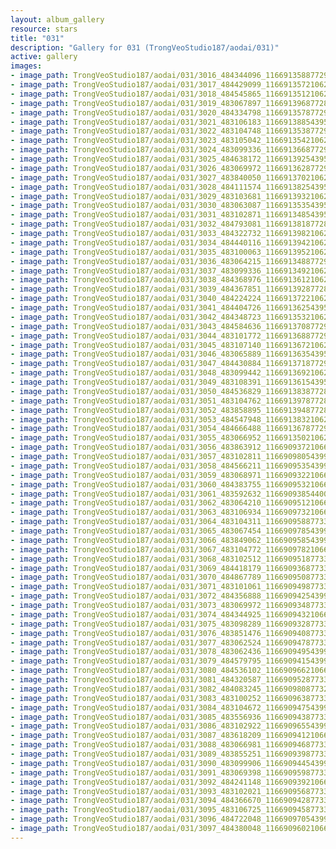 ```yaml
---
layout: album_gallery
resource: stars
title: "031"
description: "Gallery for 031 (TrongVeoStudio187/aodai/031)"
active: gallery
images:
- image_path: TrongVeoStudio187/aodai/031/3016_484344096_1166913588772913_8751380927094871835_n.jpg
- image_path: TrongVeoStudio187/aodai/031/3017_484429099_1166913572106248_1470011961950072809_n.jpg
- image_path: TrongVeoStudio187/aodai/031/3018_484545865_1166913512106254_2520907613008769090_n.jpg
- image_path: TrongVeoStudio187/aodai/031/3019_483067897_1166913968772875_7314618605058160651_n.jpg
- image_path: TrongVeoStudio187/aodai/031/3020_484334798_1166913578772914_1710194413042290723_n.jpg
- image_path: TrongVeoStudio187/aodai/031/3021_483106183_1166913885439550_4078166983319634026_n.jpg
- image_path: TrongVeoStudio187/aodai/031/3022_483104748_1166913538772918_6471458497441056922_n.jpg
- image_path: TrongVeoStudio187/aodai/031/3023_483105042_1166913542106251_1784874881863292871_n.jpg
- image_path: TrongVeoStudio187/aodai/031/3024_483099336_1166913668772905_1642681873707791263_n.jpg
- image_path: TrongVeoStudio187/aodai/031/3025_484638172_1166913925439546_6295217658009328168_n.jpg
- image_path: TrongVeoStudio187/aodai/031/3026_483069972_1166913628772909_5709757613985388156_n.jpg
- image_path: TrongVeoStudio187/aodai/031/3027_483840050_1166913702106235_5554642828007580648_n.jpg
- image_path: TrongVeoStudio187/aodai/031/3028_484111574_1166913825439556_4080913158379719412_n.jpg
- image_path: TrongVeoStudio187/aodai/031/3029_483103681_1166913932106212_8320984829271671576_n.jpg
- image_path: TrongVeoStudio187/aodai/031/3030_483063087_1166913535439585_1414367775063342256_n.jpg
- image_path: TrongVeoStudio187/aodai/031/3031_483102871_1166913485439590_8702751087061330173_n.jpg
- image_path: TrongVeoStudio187/aodai/031/3032_484793081_1166913818772890_6065276398896235320_n.jpg
- image_path: TrongVeoStudio187/aodai/031/3033_484322732_1166913982106207_3559934656751275062_n.jpg
- image_path: TrongVeoStudio187/aodai/031/3034_484440116_1166913942106211_388125985907412656_n.jpg
- image_path: TrongVeoStudio187/aodai/031/3035_483100063_1166913952106210_7134938315574497468_n.jpg
- image_path: TrongVeoStudio187/aodai/031/3036_483064215_1166913488772923_2340455128256073216_n.jpg
- image_path: TrongVeoStudio187/aodai/031/3037_483099336_1166913492106256_8394113889127617314_n.jpg
- image_path: TrongVeoStudio187/aodai/031/3038_484368976_1166913612106244_1570707930126580388_n.jpg
- image_path: TrongVeoStudio187/aodai/031/3039_484367851_1166913928772879_2116275719976097407_n.jpg
- image_path: TrongVeoStudio187/aodai/031/3040_484224224_1166913722106233_5574148699924516368_n.jpg
- image_path: TrongVeoStudio187/aodai/031/3041_484404726_1166913625439576_467629429036369631_n.jpg
- image_path: TrongVeoStudio187/aodai/031/3042_484348723_1166913532106252_5529483485794250745_n.jpg
- image_path: TrongVeoStudio187/aodai/031/3043_484584636_1166913708772901_3146673910875982783_n.jpg
- image_path: TrongVeoStudio187/aodai/031/3044_483101772_1166913688772903_2426558293291132557_n.jpg
- image_path: TrongVeoStudio187/aodai/031/3045_483107140_1166913672106238_5050474503127429252_n.jpg
- image_path: TrongVeoStudio187/aodai/031/3046_483065889_1166913635439575_1207951558323111140_n.jpg
- image_path: TrongVeoStudio187/aodai/031/3047_484430884_1166913718772900_4454743287664315887_n.jpg
- image_path: TrongVeoStudio187/aodai/031/3048_483099442_1166913692106236_7667880732428295738_n.jpg
- image_path: TrongVeoStudio187/aodai/031/3049_483108391_1166913615439577_646487333269859698_n.jpg
- image_path: TrongVeoStudio187/aodai/031/3050_484536829_1166913838772888_1366337901861590371_n.jpg
- image_path: TrongVeoStudio187/aodai/031/3051_483104762_1166913978772874_5422785479839956657_n.jpg
- image_path: TrongVeoStudio187/aodai/031/3052_483858895_1166913948772877_8075987707570998292_n.jpg
- image_path: TrongVeoStudio187/aodai/031/3053_484547948_1166913832106222_7318293042839897940_n.jpg
- image_path: TrongVeoStudio187/aodai/031/3054_484666488_1166913678772904_5667030483825942449_n.jpg
- image_path: TrongVeoStudio187/aodai/031/3055_483066952_1166913502106255_2272364293988464414_n.jpg
- image_path: TrongVeoStudio187/aodai/031/3056_483863912_1166909372106668_5409787867151605862_n.jpg
- image_path: TrongVeoStudio187/aodai/031/3057_483102811_1166909805439958_5897293812234004283_n.jpg
- image_path: TrongVeoStudio187/aodai/031/3058_484566211_1166909535439985_7934438427399571621_n.jpg
- image_path: TrongVeoStudio187/aodai/031/3059_483068971_1166909322106673_7322899443711633215_n.jpg
- image_path: TrongVeoStudio187/aodai/031/3060_484383755_1166909532106652_8855055366454066253_n.jpg
- image_path: TrongVeoStudio187/aodai/031/3061_483592632_1166909385440000_242792022669176786_n.jpg
- image_path: TrongVeoStudio187/aodai/031/3062_483064210_1166909512106654_5366439619204172241_n.jpg
- image_path: TrongVeoStudio187/aodai/031/3063_483106934_1166909732106632_1308359453401509607_n.jpg
- image_path: TrongVeoStudio187/aodai/031/3064_483104311_1166909588773313_9220866480559603766_n.jpg
- image_path: TrongVeoStudio187/aodai/031/3065_483067454_1166909785439960_3791653705684906623_n.jpg
- image_path: TrongVeoStudio187/aodai/031/3066_483849062_1166909585439980_1304062828817272820_n.jpg
- image_path: TrongVeoStudio187/aodai/031/3067_483104772_1166909782106627_7920624556988661371_n.jpg
- image_path: TrongVeoStudio187/aodai/031/3068_483102512_1166909518773320_8104412324944661468_n.jpg
- image_path: TrongVeoStudio187/aodai/031/3069_484418179_1166909368773335_104934850747724412_n.jpg
- image_path: TrongVeoStudio187/aodai/031/3070_484867789_1166909508773321_8568761448347365843_n.jpg
- image_path: TrongVeoStudio187/aodai/031/3071_483101061_1166909498773322_7951468427400085461_n.jpg
- image_path: TrongVeoStudio187/aodai/031/3072_484356888_1166909425439996_6212156627899242019_n.jpg
- image_path: TrongVeoStudio187/aodai/031/3073_483069972_1166909348773337_2761472422170174894_n.jpg
- image_path: TrongVeoStudio187/aodai/031/3074_484344925_1166909432106662_1952697597073444759_n.jpg
- image_path: TrongVeoStudio187/aodai/031/3075_483098289_1166909328773339_6591043904114002817_n.jpg
- image_path: TrongVeoStudio187/aodai/031/3076_483851476_1166909408773331_1170875569089901093_n.jpg
- image_path: TrongVeoStudio187/aodai/031/3077_483062524_1166909478773324_3776080715339229914_n.jpg
- image_path: TrongVeoStudio187/aodai/031/3078_483062436_1166909495439989_6699109894398140211_n.jpg
- image_path: TrongVeoStudio187/aodai/031/3079_484579795_1166909415439997_6326105594745165990_n.jpg
- image_path: TrongVeoStudio187/aodai/031/3080_484536102_1166909662106639_7823006583254456562_n.jpg
- image_path: TrongVeoStudio187/aodai/031/3081_484320587_1166909528773319_3218782055549582815_n.jpg
- image_path: TrongVeoStudio187/aodai/031/3082_484083245_1166909808773291_7987763633448129633_n.jpg
- image_path: TrongVeoStudio187/aodai/031/3083_483100252_1166909638773308_7667718358266790833_n.jpg
- image_path: TrongVeoStudio187/aodai/031/3084_483104672_1166909475439991_1667612380205365202_n.jpg
- image_path: TrongVeoStudio187/aodai/031/3085_483556936_1166909438773328_5618932071149778271_n.jpg
- image_path: TrongVeoStudio187/aodai/031/3086_483102922_1166909655439973_5004011110244971545_n.jpg
- image_path: TrongVeoStudio187/aodai/031/3087_483618209_1166909412106664_53028422479583289_n.jpg
- image_path: TrongVeoStudio187/aodai/031/3088_483066981_1166909468773325_2783975485880410041_n.jpg
- image_path: TrongVeoStudio187/aodai/031/3089_483855251_1166909398773332_4007494781649000219_n.jpg
- image_path: TrongVeoStudio187/aodai/031/3090_483099906_1166909445439994_3068172605946270607_n.jpg
- image_path: TrongVeoStudio187/aodai/031/3091_483069398_1166909598773312_7429848127087118688_n.jpg
- image_path: TrongVeoStudio187/aodai/031/3092_484241148_1166909392106666_4402963577675393251_n.jpg
- image_path: TrongVeoStudio187/aodai/031/3093_483102021_1166909568773315_4554155104869846174_n.jpg
- image_path: TrongVeoStudio187/aodai/031/3094_484366670_1166909428773329_8330903059471773636_n.jpg
- image_path: TrongVeoStudio187/aodai/031/3095_483106725_1166909458773326_9047082598501304360_n.jpg
- image_path: TrongVeoStudio187/aodai/031/3096_484722048_1166909705439968_590907397194928481_n.jpg
- image_path: TrongVeoStudio187/aodai/031/3097_484380048_1166909602106645_5687428601654203662_n.jpg
---
```

